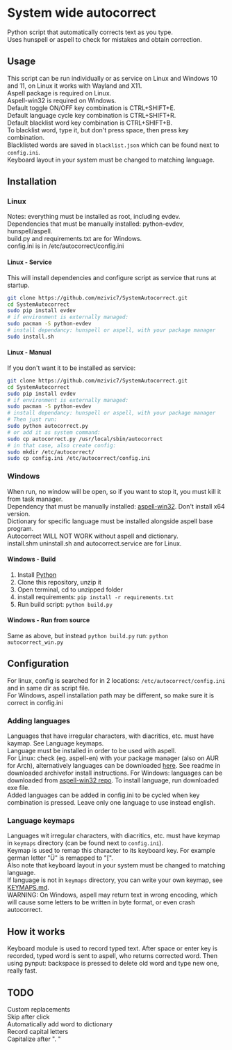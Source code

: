 # System wide autocorrect
Python script that automatically corrects text as you type.  
Uses hunspell or aspell to check for mistakes and obtain correction.  

## Usage
This script can be run individually or as service on Linux and Windows 10 and 11, on Linux it works with Wayland and X11.  
Aspell package is required on Linux.  
Aspell-win32 is required on Windows.  
Default toggle ON/OFF key combination is CTRL+SHIFT+E.  
Default language cycle key combination is CTRL+SHIFT+R.  
Default blacklist word key combination is CTRL+SHIFT+B.  
To blacklist word, type it, but don't press space, then press key combination.  
Blacklisted words are saved in `blacklist.json` which can be found next to `config.ini`.  
Keyboard layout in your system must be changed to matching language.  



## Installation
### Linux
Notes: everything must be installed as root, including evdev.  
Dependencies that must be manually installed: python-evdev, hunspell/aspell.  
build.py and requirements.txt are for Windows.  
config.ini is in /etc/autocorrect/config.ini  
#### Linux - Service
This will install dependencies and configure script as service that runs at startup.  
```sh
git clone https://github.com/mzivic7/SystemAutocorrect.git
cd SystemAutocorrect
sudo pip install evdev
# if environment is externally managed:
sudo pacman -S python-evdev
# install dependancy: hunspell or aspell, with your package manager
sudo install.sh
```

#### Linux - Manual
If you don't want it to be installed as service:  
```sh
git clone https://github.com/mzivic7/SystemAutocorrect.git
cd SystemAutocorrect
sudo pip install evdev
# if environment is externally managed:
sudo pacman -S python-evdev
# install dependancy: hunspell or aspell, with your package manager
# Then just run:
sudo python autocorrect.py
# or add it as system command:
sudo cp autocorrect.py /usr/local/sbin/autocorrect
# in that case, also create config:
sudo mkdir /etc/autocorrect/
sudo cp config.ini /etc/autocorrect/config.ini
```

### Windows
When run, no window will be open, so if you want to stop it, you must kill it from task manager.  
Dependency that must be manually installed: [aspell-win32](https://github.com/adamyg/aspell-win32). Don't install x64 version.  
Dictionary for specific language must be installed alongside aspell base program.  
Autocorrect WILL NOT WORK without aspell and dictionary.  
install.shm uninstall.sh and autocorrect.service are for Linux.  

#### Windows - Build
1. Install [Python](https://www.python.org/)
2. Clone this repository, unzip it
3. Open terminal, cd to unzipped folder
4. install requirements: `pip install -r requirements.txt`
5. Run build script: `python build.py`

#### Windows - Run from source
Same as above, but instead `python build.py` run: `python autocorrect_win.py`

## Configuration
For linux, config is searched for in 2 locations: `/etc/autocorrect/config.ini` and in same dir as script file.  
For Windows, aspell installation path may be different, so make sure it is correct in config.ini  

### Adding languages
Languages that have irregular characters, with diacritics, etc. must have kaymap. See Language keymaps.  
Language must be installed in order to be used with aspell.  
For Linux: check (eg. aspell-en) with your package manager (also on AUR for Arch), alternatively languages can be downloaded [here](https://ftp.gnu.org/gnu/aspell/dict/0index.html).
See readme in downloaded archivefor install instructions.
For Windows: languages can be downloaded from [aspell-win32 repo](https://github.com/adamyg/aspell-win32).
To install language, run downloaded exe file.  
Added languages can be added in config.ini to be cycled when key combination is pressed.
Leave only one language to use instead english.

### Language keymaps
Languages wit irregular characters, with diacritics, etc. must have keymap in `keymaps` directory (can be found next to `config.ini`).  
Keymap is used to remap this character to its keyboard key. For example german letter "Ü" is remapped to "[".  
Also note that keyboard layout in your system must be changed to matching language.  
If language is not in `keymaps` directory, you can write your own keymap, see [KEYMAPS.md](KEYMAPS.md).  
WARNING: On Windows, aspell may return text in wrong encoding, which will cause some letters to be written in byte format, or even crash autocorrect.  

## How it works
Keyboard module is used to record typed text. After space or enter key is recorded, typed word is sent to aspell, who returns corrected word. Then using pynput: backspace is pressed to delete old word and type new one, really fast.  

## TODO
Custom replacements  
Skip after click  
Automatically add word to dictionary  
Record capital letters  
Capitalize after ".  "  
